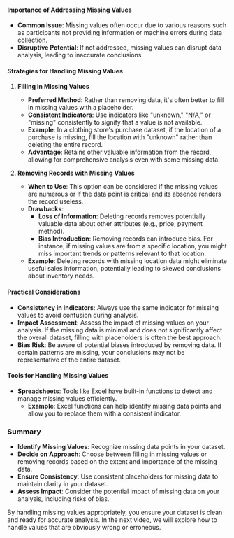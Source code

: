 #### Importance of Addressing Missing Values
- **Common Issue**: Missing values often occur due to various reasons such as participants not providing information or machine errors during data collection.
- **Disruptive Potential**: If not addressed, missing values can disrupt data analysis, leading to inaccurate conclusions.

#### Strategies for Handling Missing Values

1. **Filling in Missing Values**
   - **Preferred Method**: Rather than removing data, it's often better to fill in missing values with a placeholder.
   - **Consistent Indicators**: Use indicators like "unknown," "N/A," or "missing" consistently to signify that a value is not available.
   - **Example**: In a clothing store's purchase dataset, if the location of a purchase is missing, fill the location with "unknown" rather than deleting the entire record.
   - **Advantage**: Retains other valuable information from the record, allowing for comprehensive analysis even with some missing data.

2. **Removing Records with Missing Values**
   - **When to Use**: This option can be considered if the missing values are numerous or if the data point is critical and its absence renders the record useless.
   - **Drawbacks**: 
     - **Loss of Information**: Deleting records removes potentially valuable data about other attributes (e.g., price, payment method).
     - **Bias Introduction**: Removing records can introduce bias. For instance, if missing values are from a specific location, you might miss important trends or patterns relevant to that location.
   - **Example**: Deleting records with missing location data might eliminate useful sales information, potentially leading to skewed conclusions about inventory needs.

#### Practical Considerations

- **Consistency in Indicators**: Always use the same indicator for missing values to avoid confusion during analysis.
- **Impact Assessment**: Assess the impact of missing values on your analysis. If the missing data is minimal and does not significantly affect the overall dataset, filling with placeholders is often the best approach.
- **Bias Risk**: Be aware of potential biases introduced by removing data. If certain patterns are missing, your conclusions may not be representative of the entire dataset.

#### Tools for Handling Missing Values

- **Spreadsheets**: Tools like Excel have built-in functions to detect and manage missing values efficiently.
  - **Example**: Excel functions can help identify missing data points and allow you to replace them with a consistent indicator.

### Summary
- **Identify Missing Values**: Recognize missing data points in your dataset.
- **Decide on Approach**: Choose between filling in missing values or removing records based on the extent and importance of the missing data.
- **Ensure Consistency**: Use consistent placeholders for missing data to maintain clarity in your dataset.
- **Assess Impact**: Consider the potential impact of missing data on your analysis, including risks of bias.

By handling missing values appropriately, you ensure your dataset is clean and ready for accurate analysis. In the next video, we will explore how to handle values that are obviously wrong or erroneous.
